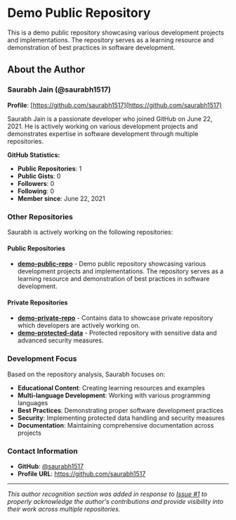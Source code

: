 # Demo Public Repository

This is a demo public repository showcasing various development projects and implementations. The repository serves as a learning resource and demonstration of best practices in software development.

## About the Author

### Saurabh Jain (@saurabh1517)

**Profile**: [https://github.com/saurabh1517](https://github.com/saurabh1517)

Saurabh Jain is a passionate developer who joined GitHub on June 22, 2021. He is actively working on various development projects and demonstrates expertise in software development through multiple repositories.

**GitHub Statistics:**
- **Public Repositories**: 1
- **Public Gists**: 0
- **Followers**: 0
- **Following**: 0
- **Member since**: June 22, 2021

### Other Repositories

Saurabh is actively working on the following repositories:

#### Public Repositories
- **[demo-public-repo](https://github.com/saurabh1517/demo-public-repo)** - Demo public repository showcasing various development projects and implementations. The repository serves as a learning resource and demonstration of best practices in software development.

#### Private Repositories
- **[demo-private-repo](https://github.com/saurabh1517/demo-private-repo)** - Contains data to showcase private repository which developers are actively working on.
- **[demo-protected-data](https://github.com/saurabh1517/demo-protected-data)** - Protected repository with sensitive data and advanced security measures.

### Development Focus

Based on the repository analysis, Saurabh focuses on:
- **Educational Content**: Creating learning resources and examples
- **Multi-language Development**: Working with various programming languages
- **Best Practices**: Demonstrating proper software development practices
- **Security**: Implementing protected data handling and security measures
- **Documentation**: Maintaining comprehensive documentation across projects

### Contact Information

- **GitHub**: [@saurabh1517](https://github.com/saurabh1517)
- **Profile URL**: https://github.com/saurabh1517

---

*This author recognition section was added in response to [Issue #1](https://github.com/saurabh1517/demo-public-repo/issues/1) to properly acknowledge the author's contributions and provide visibility into their work across multiple repositories.*